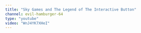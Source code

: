 ```yaml
---
title: "Sky Games and The Legend of The Interactive Button"
channel: evil-hamburger-64
type: "youtube"
video: "WnJ4YK7XHeI"
---
```

